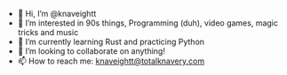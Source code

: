 - 👋 Hi, I’m @knaveightt
- 👀 I’m interested in 90s things, Programming (duh), video games, magic tricks and music
- 🌱 I’m currently learning Rust and practicing Python
- 💞️ I’m looking to collaborate on anything!
- 📫 How to reach me: knaveightt@totalknavery.com
